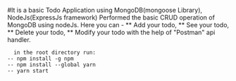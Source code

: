 #It is a basic Todo Application using MongoDB(mongoose Library), NodeJs(ExpressJs framework)
Performed the basic CRUD operation of MongoDB using nodeJs.
Here you can - 
** Add your todo,
** See your todo,
** Delete your todo,
** Modify your todo
with the help of "Postman" api handler.

```shell
  in the root directory run:
-- npm install -g npm
-- npm install --global yarn
-- yarn start
```
